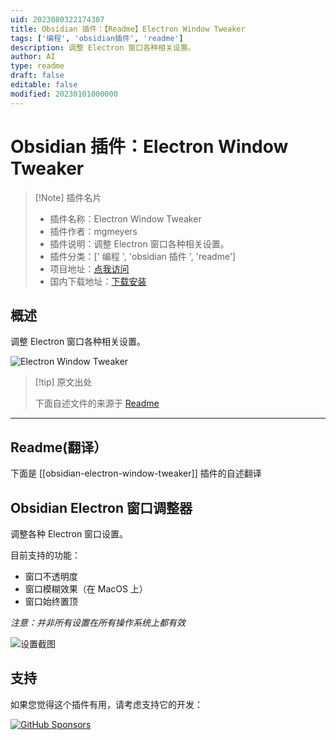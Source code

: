 ```yaml
---
uid: 2023080322174307
title: Obsidian 插件：【Readme】Electron Window Tweaker
tags: ['编程', 'obsidian插件', 'readme']
description: 调整 Electron 窗口各种相关设置。
author: AI
type: readme
draft: false
editable: false
modified: 20230101000000
---
```


# Obsidian 插件：Electron Window Tweaker

> [!Note] 插件名片
> - 插件名称：Electron Window Tweaker
> - 插件作者：mgmeyers
> - 插件说明：调整 Electron 窗口各种相关设置。
> - 插件分类：[' 编程 ', 'obsidian 插件 ', 'readme']
> - 项目地址：[点我访问](https://github.com/mgmeyers/obsidian-electron-window-tweaker)
> - 国内下载地址：[下载安装](https://pkmer.cn/products/plugin/pluginMarket/?obsidian-electron-window-tweaker)

## 概述

调整 Electron 窗口各种相关设置。

![Electron Window Tweaker](https://cdn.pkmer.cn/covers/obsidian-electron-window-tweaker.png!pkmer)

> [!tip] 原文出处
>
>下面自述文件的来源于 [Readme](https://ghproxy.net/https://raw.githubusercontent.com/mgmeyers/obsidian-electron-window-tweaker/main/README.md)
>

---

## Readme(翻译）

下面是 [[obsidian-electron-window-tweaker]] 插件的自述翻译

## Obsidian Electron 窗口调整器

调整各种 Electron 窗口设置。

目前支持的功能：

- 窗口不透明度
- 窗口模糊效果（在 MacOS 上）
- 窗口始终置顶

*注意：并非所有设置在所有操作系统上都有效*

<img src="https://raw.githubusercontent.com/mgmeyers/obsidian-electron-window-tweaker/main/Screenshot.png" alt="设置截图">

## 支持

如果您觉得这个插件有用，请考虑支持它的开发：

[![GitHub Sponsors](https://img.shields.io/github/sponsors/mgmeyers?label=Sponsor&logo=GitHub%20Sponsors&style=for-the-badge)](https://github.com/sponsors/mgmeyers)
